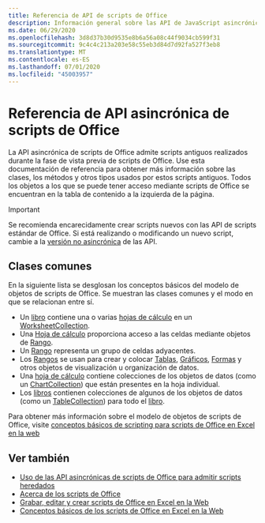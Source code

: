 ```yaml
---
title: Referencia de API de scripts de Office
description: Información general sobre las API de JavaScript asincrónicas de scripts de Office.
ms.date: 06/29/2020
ms.openlocfilehash: 3d8d37b30d9535e8b6a56a08c44f9034cb599f31
ms.sourcegitcommit: 9c4c4c213a203e58c55eb3d84d7d92fa527f3eb8
ms.translationtype: MT
ms.contentlocale: es-ES
ms.lasthandoff: 07/01/2020
ms.locfileid: "45003957"
---
```

# <a name="office-scripts-async-api-reference"></a>Referencia de API asincrónica de scripts de Office

La API asincrónica de scripts de Office admite scripts antiguos realizados durante la fase de vista previa de scripts de Office. Use esta documentación de referencia para obtener más información sobre las clases, los métodos y otros tipos usados por estos scripts antiguos. Todos los objetos a los que se puede tener acceso mediante scripts de Office se encuentran en la tabla de contenido a la izquierda de la página.

> [!IMPORTANT]
> Se recomienda encarecidamente crear scripts nuevos con las API de scripts estándar de Office. Si está realizando o modificando un nuevo script, cambie a la [versión no asincrónica](?view=office-scripts) de las API.

## <a name="common-classes"></a>Clases comunes

En la siguiente lista se desglosan los conceptos básicos del modelo de objetos de scripts de Office. Se muestran las clases comunes y el modo en que se relacionan entre sí.

- Un [libro](/javascript/api/office-scripts/excelscript/excelscript.workbook) contiene una o varias [hojas de cálculo](/javascript/api/office-scripts/excelscript/excelscript.worksheet) en un [WorksheetCollection](/javascript/api/office-scripts/excelscript/excelscript.worksheetcollection).
- Una [Hoja de cálculo](/javascript/api/office-scripts/excelscript/excelscript.worksheet) proporciona acceso a las celdas mediante objetos de [Rango](/javascript/api/office-scripts/excelscript/excelscript.range).
- Un [Rango](/javascript/api/office-scripts/excelscript/excelscript.range) representa un grupo de celdas adyacentes.
- Los [Rangos](/javascript/api/office-scripts/excelscript/excelscript.range) se usan para crear y colocar [Tablas](/javascript/api/office-scripts/excelscript/excelscript.table), [Gráficos](/javascript/api/office-scripts/excelscript/excelscript.chart), [Formas](/javascript/api/office-scripts/excelscript/excelscript.shape) y otros objetos de visualización u organización de datos.
- Una [hoja de cálculo](/javascript/api/office-scripts/excelscript/excelscript.worksheet) contiene colecciones de los objetos de datos (como un [ChartCollection](/javascript/api/office-scripts/excelscript/excelscript.chartcollection)) que están presentes en la hoja individual.
- Los [libros](/javascript/api/office-scripts/excelscript/excelscript.workbook) contienen colecciones de algunos de los objetos de datos (como un [TableCollection](/javascript/api/office-scripts/excelscript/excelscript.tablecollection)) para todo el [libro](/javascript/api/office-scripts/excelscript/excelscript.workbook).

Para obtener más información sobre el modelo de objetos de scripts de Office, visite [conceptos básicos de scripting para scripts de Office en Excel en la web](/office/dev/scripts/develop/scripting-fundamentals)

## <a name="see-also"></a>Ver también

- [Uso de las API asincrónicas de scripts de Office para admitir scripts heredados](/office/dev/scripts/develop/excel-async-model)
- [Acerca de los scripts de Office](/office/dev/scripts/overview/excel)
- [Grabar, editar y crear scripts de Office en Excel en la Web](/office/dev/scripts/tutorials/excel-tutorial)
- [Conceptos básicos de los scripts de Office en Excel en la Web](/office/dev/scripts/develop/scripting-fundamentals)
